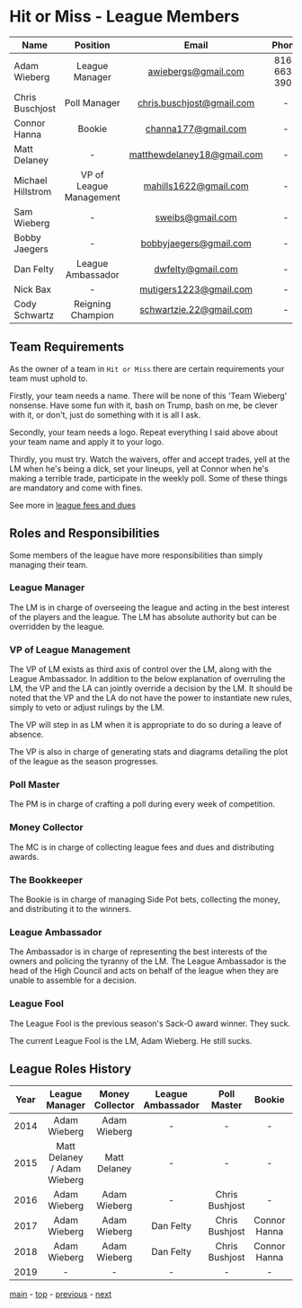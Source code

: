 # Hit or Miss - League Members

| Name | Position | Email | Phone
|---|:---:|:---:|:---:|
| Adam Wieberg | League Manager | awiebergs@gmail.com | 816-663-3907 |
| Chris Buschjost | Poll Manager | chris.buschjost@gmail.com | - |
| Connor Hanna | Bookie | channa177@gmail.com | - |
| Matt Delaney | - | matthewdelaney18@gmail.com | - |
| Michael Hillstrom | VP of League Management | mahills1622@gmail.com | - |
| Sam Wieberg | - | sweibs@gmail.com | - |
| Bobby Jaegers | - | bobbyjaegers@gmail.com | - |
| Dan Felty | League Ambassador | dwfelty@gmail.com | - |
| Nick Bax | - | mutigers1223@gmail.com | - |
| Cody Schwartz | Reigning Champion | schwartzie.22@gmail.com | - |

## Team Requirements

As the owner of a team in `Hit or Miss` there are certain requirements your team must uphold to.

Firstly, your team needs a name.
There will be none of this 'Team Wieberg' nonsense.
Have some fun with it, bash on Trump, bash on me, be clever with it, or don't, just do something with it is all I ask.

Secondly, your team needs a logo.
Repeat everything I said above about your team name and apply it to your logo.

Thirdly, you must try.
Watch the waivers, offer and accept trades, yell at the LM when he's being a dick, set your lineups, yell at Connor when he's making a terrible trade, participate in the weekly poll.
Some of these things are mandatory and come with fines.

See more in [league fees and dues](league_fees_and_dues.md)

## Roles and Responsibilities

Some members of the league have more responsibilities than simply managing their team.

### League Manager

The LM is in charge of overseeing the league and acting in the best interest of the players and the league.
The LM has absolute authority but can be overridden by the league.

### VP of League Management

The VP of LM exists as third axis of control over the LM, along with the League Ambassador. In addition to the below explanation of overruling the LM, the VP and the LA can jointly override a decision by the LM.  It should be noted that the VP and the LA do not have the power to instantiate new rules, simply to veto or adjust rulings by the LM. 

The VP will step in as LM when it is appropriate to do so during a leave of absence. 

The VP is also in charge of generating stats and diagrams detailing the plot of the league as the season progresses. 

### Poll Master

The PM is in charge of crafting a poll during every week of competition.

### Money Collector

The MC is in charge of collecting league fees and dues and distributing awards.

### The Bookkeeper

The Bookie is in charge of managing Side Pot bets, collecting the money, and distributing it to the winners.  

### League Ambassador

The Ambassador is in charge of representing the best interests of the owners and policing the tyranny of the LM.
The League Ambassador is the head of the High Council and acts on behalf of the league when they are unable to assemble for a decision.

### League Fool

The League Fool is the previous season's Sack-O award winner.
They suck.

The current League Fool is the LM, Adam Wieberg. He still sucks.

## League Roles History

| Year | League Manager | Money Collector | League Ambassador | Poll Master | Bookie | VP |
|:---:|:---:|:---:|:---:|:---:|:---:|:---:|
|2014 | Adam Wieberg | Adam Wieberg | - | - | - | - |
|2015 | Matt Delaney / Adam Wieberg | Matt Delaney | - | - | - | - |
|2016 | Adam Wieberg | Adam Wieberg | - | Chris Bushjost | - | - |
|2017 | Adam Wieberg | Adam Wieberg | Dan Felty | Chris Bushjost | Connor Hanna | - |
|2018 | Adam Wieberg | Adam Wieberg | Dan Felty | Chris Bushjost | Connor Hanna | Michael Hillstrom |
|2019 | - | - | - | - | - | - |

[main][main] - [top][top] - [previous][previous] - [next][next]

[main]: readme.md
[top]: league_members.md
[previous]: communication.md
[next]: policies_and_procedures.md
